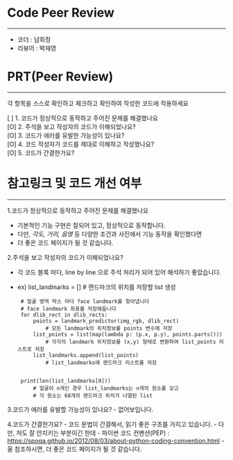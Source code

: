 
# Code Peer Review 
--------
- 코더 : 남희정
- 리뷰어 : 박재영
# PRT(Peer Review)
--------
각 항목을 스스로 확인하고 체크하고 확인하여 작성한 코드에 적용하세요  

[ ] 1. 코드가 정상적으로 동작하고 주어진 문제를 해결했나요  
[O] 2. 주석을 보고 작성자의 코드가 이해되었나요?  
[O] 3. 코드가 에러를 유발한 가능성이 있나요?  
[O] 4. 코드 작성자가 코드를 제대로 이해하고 작성했나요?  
[O] 5. 코드가 간결한가요?  

# 참고링크 및 코드 개선 여부 
----------
1.코드가 정상적으로 동작하고 주어진 문제를 해결했나요  
  - 기본적인 기능 구현은 잘되어 있고, 정상적으로 동작합니다.
  - 다만, *각도, 거리, 음영* 등 다양한 조건과 사진에서 기능 동작을 확인했다면 
  - 더 좋은 코드 페이지가 될 것 같습니다. 

2.주석을 보고 작성자의 코드가 이해되었나요? 
   - 각 코드 블록 마다, line by line 으로 주석 처리가 되어 있어 해석하기 좋았습니다.
   - ex)
          list_landmarks = []
          # 랜드마크의 위치를 저장할 list 생성    

          # 얼굴 영역 박스 마다 face landmark를 찾아냅니다
          # face landmark 좌표를 저장해둡니다
          for dlib_rect in dlib_rects:
              points = landmark_predictor(img_rgb, dlib_rect)
                  # 모든 landmark의 위치정보를 points 변수에 저장
              list_points = list(map(lambda p: (p.x, p.y), points.parts()))
                  # 각각의 landmark 위치정보를 (x,y) 형태로 변환하여 list_points 리스트로 저장
              list_landmarks.append(list_points)
                  # list_landmarks에 랜드마크 리스트를 저장


          print(len(list_landmarks[0]))
              # 얼굴이 n개인 경우 list_landmarks는 n개의 원소를 갖고
              # 각 원소는 68개의 랜드마크 위치가 나열된 list 

3.코드가 에러를 유발할 가능성이 있나요?
    - 없어보입니다.  
    
4.코드가 간결한가요?
    - 코드 문법이 간결해서, 읽기 좋은 구조를 가지고 있습니다.
    - 다만, 저도 잘 안지키는 부분이긴 한데
    - 파이썬 코드 컨벤션(PEP) :  https://spoqa.github.io/2012/08/03/about-python-coding-convention.html
    - 울 참조하시면, 더 좋은 코드 페이지가 될 것 같습니다.

